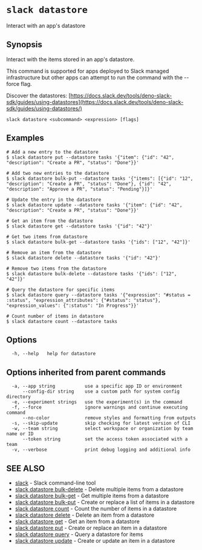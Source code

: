 # `slack datastore`

Interact with an app's datastore

## Synopsis

Interact with the items stored in an app's datastore.

This command is supported for apps deployed to Slack managed infrastructure but
other apps can attempt to run the command with the --force flag.

Discover the datastores: [https://docs.slack.dev/tools/deno-slack-sdk/guides/using-datastores](https://docs.slack.dev/tools/deno-slack-sdk/guides/using-datastores/)

```
slack datastore <subcommand> <expression> [flags]
```

## Examples

```
# Add a new entry to the datastore
$ slack datastore put --datastore tasks '{"item": {"id": "42", "description": "Create a PR", "status": "Done"}}'

# Add two new entries to the datastore
$ slack datastore bulk-put --datastore tasks '{"items": [{"id": "12", "description": "Create a PR", "status": "Done"}, {"id": "42", "description": "Approve a PR", "status": "Pending"}]}'

# Update the entry in the datastore
$ slack datastore update --datastore tasks '{"item": {"id": "42", "description": "Create a PR", "status": "Done"}}'

# Get an item from the datastore
$ slack datastore get --datastore tasks '{"id": "42"}'

# Get two items from datastore
$ slack datastore bulk-get --datastore tasks '{"ids": ["12", "42"]}'

# Remove an item from the datastore
$ slack datastore delete --datastore tasks '{"id": "42"}'

# Remove two items from the datastore
$ slack datastore bulk-delete --datastore tasks '{"ids": ["12", "42"]}'

# Query the datastore for specific items
$ slack datastore query --datastore tasks '{"expression": "#status = :status", "expression_attributes": {"#status": "status"}, "expression_values": {":status": "In Progress"}}'

# Count number of items in datastore
$ slack datastore count --datastore tasks
```

## Options

```
  -h, --help   help for datastore
```

## Options inherited from parent commands

```
  -a, --app string           use a specific app ID or environment
      --config-dir string    use a custom path for system config directory
  -e, --experiment strings   use the experiment(s) in the command
  -f, --force                ignore warnings and continue executing command
      --no-color             remove styles and formatting from outputs
  -s, --skip-update          skip checking for latest version of CLI
  -w, --team string          select workspace or organization by team name or ID
      --token string         set the access token associated with a team
  -v, --verbose              print debug logging and additional info
```

## SEE ALSO

* [slack](slack)	 - Slack command-line tool
* [slack datastore bulk-delete](slack_datastore_bulk-delete)	 - Delete multiple items from a datastore
* [slack datastore bulk-get](slack_datastore_bulk-get)	 - Get multiple items from a datastore
* [slack datastore bulk-put](slack_datastore_bulk-put)	 - Create or replace a list of items in a datastore
* [slack datastore count](slack_datastore_count)	 - Count the number of items in a datastore
* [slack datastore delete](slack_datastore_delete)	 - Delete an item from a datastore
* [slack datastore get](slack_datastore_get)	 - Get an item from a datastore
* [slack datastore put](slack_datastore_put)	 - Create or replace an item in a datastore
* [slack datastore query](slack_datastore_query)	 - Query a datastore for items
* [slack datastore update](slack_datastore_update)	 - Create or update an item in a datastore

